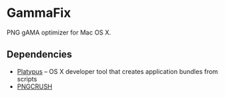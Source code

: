 # GammaFix

PNG gAMA optimizer for Mac OS X.

## Dependencies
- [Platypus](http://sveinbjorn.org/platypus) – OS X developer tool that creates application bundles from scripts
- [PNGCRUSH](http://pmt.sourceforge.net/pngcrush)
